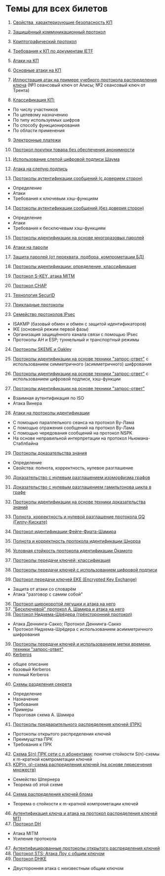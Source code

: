 # Темы для всех билетов

1. [Свойства, характеризующие безопасность КП](./404.md)
2. [Защищённый коммуникационный протокол](./404.md)
3. [Криптографический протокол](./404.md)
4. [Требования к КП по документам IETF](./404.md)

5. [Атаки на КП](./404.md)
6. [Основные атаки на КП](./404.md)
7. [Иллюстрация атак на примере учебного протокола распределения ключа](./404.md)
  (№1 сеансовый ключ от Алисы; №2 сеансовый ключ от Трента)

8. [Классификация КП:](./404.md)
  - По числу участников
  - По целевому назначению
  - По типу используемых шифров
  - По способу функционирования
  - По области применения

9. [Электронные платежи](./404.md)
10. [Протокол покупки товара без обеспечения анонимности](./404.md)
11. [Использование слепой цифровой подписи Шаума](./404.md)
12. [Атака на слепую подпись](./404.md)

13. [Протоколы аутентификации сообщений (с доверием сторон)](./404.md)
  - Определение
  - Атаки
  - Требования к ключевым хэш-функциям

14. [Протоколы аутентификации сообщений (без доверия сторон)](./404.md)
  - Определение
  - Атаки
  - Требования к бесключевым хэш-функциям

15. [Протоколы идентификации на основе многоразовых паролей](./404.md)
16. [Атаки на пароли](./404.md)
17. [Защита паролей (от перехвата, подбора, компрометации БД)](./404.md)

18. [Протоколы идентификации: определение, классификация](./404.md)
19. [Протокол S-KEY, атака MITM](./404.md)
20. [Протокол CHAP](./404.md)
21. [Технология SecurID](./404.md)

22. [Прикладные протоколы](./404.md)
23. [Семейство протоколов IPsec](./404.md)
  - ISAKMP (базовый обмен и обмен с защитой идентификаторов)
  - IKE (основной режим первой фазы)
  - Организация защищённого канала связи с помощью IPsec
  - Протоколы AH и ESP; туннельный и транспортный режимы
24. [Протоколы SKEME и Oakley](./404.md)

25. [Протоколы идентификации на основе техники "запрос-ответ"](./404.md)
с использованием симметричного (асимметричного) шифрования
26. [Протоколы идентификации на основе техники "запрос-ответ"](./404.md)
с использованием цифровой подписи, хэш-функции
27. [Протоколы идентификации на основе техники "запрос-ответ"](./404.md)
  - Взаимная аутентификация по ISO
  - Атака Винера

28. [Атаки на протоколы идентификации](./404.md)
  - С помощью параллельного сеанса на протокол Ву-Лама
  - С помощью отражения сообщений на протокол Ву-Лама
  - С помощью чередования сообщений на протокол NSPK
  - На основе неправильной интерпретации на протокол Ньюмана-Стаблбайна

29. [Протоколы доказательства знания](./404.md)
  - Определение
  - Свойства: полнота, корректность, нулевое разглашение
30. [Доказательство с нулевым разглашением изоморфизма графов](./404.md)
30. [Доказательство с нулевым разглашением гамильтонова цикла в графе](./404.md)

29. [Протоколы идентификации на основе техники доказательства знаний](./404.md)
30. [Полнота, корректность и нулевой разглашение протокола GQ (Гиллу-Кискате)](./404.md)
31. [Протокол идентификации Фейге-Фиата-Шамира](./404.md)
32. [Полнота и корректность протокола идентификации Шнорра](./404.md)
33. [Условная стойкость протокола идентификации Окамото](./404.md)

33. [Протоколы передачи ключей; классификация](./404.md)
34. [Протоколы передачи ключей с использованием цифровой подписи](./404.md)
35. [Протокол передачи ключей EKE (Encrypted Key Exchange)](./404.md)
  - Защита от атаки со словарём
  - Атака "разговор с самим собой"
36. [Протокол широкоротой лягушки и атака на него](./404.md)
37. ["Бесключевой" протокол А. Шамира и атака на него](./404.md)
38. [Протокол Нидхема-Шрёдера (трёхсторонний протокол)](./404.md)
  - Атака Деннинга-Сакко; Протокол Деннинга-Сакко
  - Протокол Нидхема-Шрёдера с использованием асимметричного шифрования
39. [Протоколы передачи ключей и использованием метки времени, техники "запрос-ответ"](./404.md)
40. [Kerberos](./404.md)
  - общее описание
  - базовый Kerberos
  - полный Kerberos

40. [Схемы разделения секрета](./404.md)
  - Определение
  - Назначение
  - Требования
  - Примеры
  - Пороговая схема А. Шамира

41. [Протоколы предварительного распределения ключей (ПРК)](./404.md)
  - Протоколы открытого распределения ключей
  - Преимущства ПРК
  - Требования к ПРК
42. [Схема S(n) ПРК сети с n абонентами;](./404.md)
    понятие стойкости S(n)-схемы к m-кратной компрометации ключей
43. [KDP(n, q)-схема распределения ключей (на основе пересечения множеств)](./404.md)
  - Семейство Шпернера
  - Теорема об этой схеме
44. [Схема распределения ключей блома](./404.md)
  - Теорема о стойкости к m-кратной компрометации ключей
46. [Аутентификация ключа и атака на протокол распределения ключей MTI](./404.md)
47. [Протокол DH](./404.md)
  - Атака MITM
  - Усиление протокола

47. [Аутентифицированные протоколы открытого распределения ключей](./404.md)
48. [Протокол STS; Атака Лоу с общим ключом](./404.md)
49. [Протокол DHKE](./404.md)
  - Двусторонняя атака с неизвестным общим ключом
